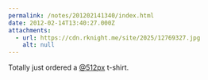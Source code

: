 ```yaml
---
permalink: /notes/201202141340/index.html
date: 2012-02-14T13:40:27.000Z
attachments:
  - url: https://cdn.rknight.me/site/2025/12769327.jpg
    alt: null
---
```


Totally just ordered a <a class="u-url mention" href="https://pixelfed.social/512px" rel="external nofollow noopener" target="_blank">@512px</a> t-shirt.
